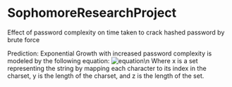 # SophomoreResearchProject
Effect of password complexity on time taken to crack hashed password by brute force

Prediction: Exponential Growth with increased password complexity is modeled by the following equation:
![equation](https://latex.codecogs.com/svg.image?&space;f(x,y,z)=\sum_{i=1}^{z-1}(y^i)&plus;\sum_{i=z}^{1}((x_{i}-1)*y^{z-i})&plus;1)\n
Where x is a set representing the string by mapping each character to its index in the charset, y is the length of the charset, and z is the length of the set.

